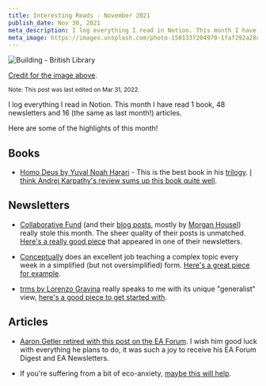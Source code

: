 ```yaml
---
title: Interesting Reads - November 2021
publish_date: Nov 30, 2021
meta_description: I log everything I read in Notion. This month I have read 1 book, 48 newsletters and 16 (the same as last month!) articles. Here are some of the highlights of this month!
meta_image: https://images.unsplash.com/photo-1581337204970-1faf292a28d3?ixlib=rb-1.2.1&ixid=MnwxMjA3fDB8MHxwaG90by1wYWdlfHx8fGVufDB8fHx8&auto=format&fit=crop&w=1636&q=80
---
```


![Building - British Library](https://images.unsplash.com/photo-1581337204970-1faf292a28d3?ixlib=rb-1.2.1&ixid=MnwxMjA3fDB8MHxwaG90by1wYWdlfHx8fGVufDB8fHx8&auto=format&fit=crop&w=1636&q=80)

[Credit for the image above](https://unsplash.com/photos/Z-hDv4LfgXU).

<small>Note: This post was last edited on Mar 31, 2022.</small>

I log everything I read in Notion. This month I have read 1 book, 48 newsletters and 16 (the same as last month!) articles.

Here are some of the highlights of this month!

## Books

- [Homo Deus by Yuval Noah Harari](https://www.goodreads.com/book/show/31138556-homo-deus?ac=1&from_search=true&qid=agFSKNVzny&rank=1) - This is the best book in his [trilogy](https://www.goodreads.com/book/show/50847794-yuval-noah-harari-collection-3-books-set). [I think Andrej Karpathy's review sums up this book quite well](https://www.goodreads.com/review/show/1873660821?book_show_action=true&from_review_page=1).

## Newsletters

- [Collaborative Fund](https://www.collaborativefund.com/) (and their [blog posts](https://www.collaborativefund.com/blog/), mostly by [Morgan Housel](https://twitter.com/morganhousel)) really stole this month. The sheer quality of their posts is unmatched. [Here's a really good piece](https://www.collaborativefund.com/blog/experts/) that appeared in one of their newsletters.

- [Conceptually](https://conceptually.org/) does an excellent job teaching a complex topic every week in a simplified (but not oversimplified) form. [Here's a great piece for example](https://conceptually.org/concepts/signalling-and-countersignalling).

- [trms by Lorenzo Gravina](https://trms.me/) really speaks to me with its unique "generalist" view, [here's a good piece to get started with](https://trms.me/preparation/).

## Articles

- [Aaron Getler retired with this post on the EA Forum](https://forum.effectivealtruism.org/posts/aNKuzuQkpfyBLwqqv/announcing-my-retirement). I wish him good luck with everything he plans to do, it was such a joy to receive his EA Forum Digest and EA Newsletters.

- If you're suffering from a bit of eco-anxiety, [maybe this will help](https://forum.effectivealtruism.org/posts/ckPSrWeghc4gNsShK/good-news-on-climate-change).
